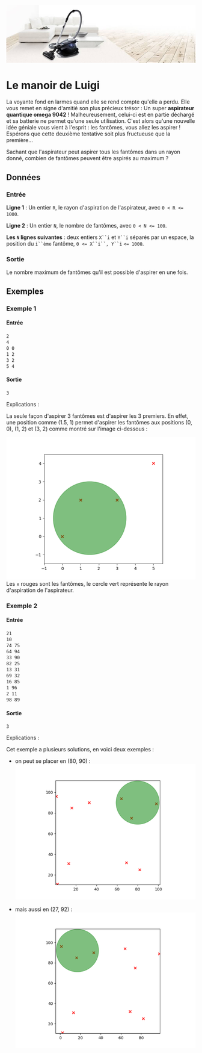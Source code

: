 ![Test](image.png)
# Le manoir de Luigi

La voyante fond en larmes quand elle se rend compte qu'elle a perdu. Elle vous remet en signe d'amitié son plus précieux trésor : Un super **aspirateur quantique omega 9042** ! Malheureusement, celui-ci est en partie déchargé et sa batterie ne permet qu'une seule utilisation. C'est alors qu'une nouvelle idée géniale vous vient à l'esprit : les fantômes, vous allez les aspirer ! Espérons que cette deuxième tentative soit plus fructueuse que la première...

Sachant que l'aspirateur peut aspirer tous les fantômes dans un rayon donné, combien de fantômes peuvent être aspirés au maximum ?

## Données

### Entrée

**Ligne 1** : Un entier `R`, le rayon d'aspiration de l'aspirateur, avec `0 < R <= 1000`.

**Ligne 2** : Un entier `N`, le nombre de fantômes, avec `0 < N <= 100`.

**Les `N` lignes suivantes** : deux entiers `X``i` et `Y``i` séparés par un espace, la position du `i``ème` fantôme, `0 <= X``i``, Y``i` `<= 1000`.

### Sortie

Le nombre maximum de fantômes qu'il est possible d'aspirer en une fois.

## Exemples

### Exemple 1

#### Entrée

```plaintext
2
4
0 0
1 2
3 2
5 4
```

#### Sortie

```plaintext
3
```

Explications :

La seule façon d'aspirer 3 fantômes est d'aspirer les 3 premiers. En effet, une position comme (1.5, 1) permet d'aspirer les fantômes aux positions (0, 0), (1, 2) et (3, 2) comme montré sur l'image ci-dessous :

![Image d'explication 1](image-1.png)
Les `x` rouges sont les fantômes, le cercle vert représente le rayon d'aspiration de l'aspirateur.

### Exemple 2

#### Entrée

```plaintext
21
10
74 75
64 94
33 90
82 25
13 31
69 32
16 85
1 96
2 11
98 89
```

#### Sortie

```plaintext
3
```

Explications :

Cet exemple a plusieurs solutions, en voici deux exemples :

- on peut se placer en (80, 90) : 
![Image d'explication 2](image-2.png)

- mais aussi en (27, 92) : 
![Image d'explication 3](image-3.png)